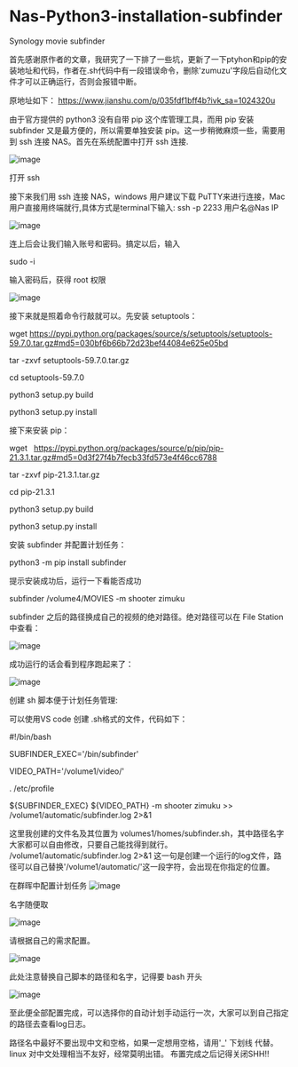 # Nas-Python3-installation-subfinder
Synology movie subfinder

首先感谢原作者的文章，我研究了一下排了一些坑，更新了一下ptyhon和pip的安装地址和代码，作者在.sh代码中有一段错误命令，删除'zumuzu'字段后自动化文件才可以正确运行，否则会报错中断。

原地址如下：
https://www.jianshu.com/p/035fdf1bff4b?ivk_sa=1024320u

由于官方提供的 python3 没有自带 pip 这个库管理工具，而用 pip 安装 subfinder 又是最方便的，所以需要单独安装 pip。这一步稍微麻烦一些，需要用到 ssh 连接 NAS。首先在系统配置中打开 ssh 连接.

![image](https://user-images.githubusercontent.com/92854687/146916625-44686ee2-5f8b-4714-a66b-4ea430a0169a.png)

打开 ssh

接下来我们用 ssh 连接 NAS，windows 用户建议下载 PuTTY来进行连接，Mac 用户直接用终端就行,具体方式是terminal下输入: ssh -p 2233 用户名@Nas IP

![image](https://user-images.githubusercontent.com/92854687/146917160-00b8908c-c463-4b91-9bcc-424c574404a3.png)

连上后会让我们输入账号和密码。搞定以后，输入

sudo -i

输入密码后，获得 root 权限

![image](https://user-images.githubusercontent.com/92854687/146917234-e1fccee6-3870-41cc-ad9f-1b46063a530b.png)

接下来就是照着命令行敲就可以。先安装 setuptools：

wget https://pypi.python.org/packages/source/s/setuptools/setuptools-59.7.0.tar.gz#md5=030bf6b66b72d23bef44084e625e05bd

tar -zxvf setuptools-59.7.0.tar.gz

cd setuptools-59.7.0

python3 setup.py build

python3 setup.py install

接下来安装 pip：

wget   https://pypi.python.org/packages/source/p/pip/pip-21.3.1.tar.gz#md5=0d3f27f4b7fecb33fd573e4f46cc6788

tar -zxvf pip-21.3.1.tar.gz

cd pip-21.3.1

python3 setup.py build

python3 setup.py install

安装 subfinder 并配置计划任务：

python3 -m pip install subfinder

提示安装成功后，运行一下看能否成功

subfinder /volume4/MOVIES -m shooter zimuku

subfinder 之后的路径换成自己的视频的绝对路径。绝对路径可以在 File Station 中查看：

![image](https://user-images.githubusercontent.com/92854687/146917905-ee76ee84-0e0d-4350-aebe-bb948dc760aa.png)

成功运行的话会看到程序跑起来了：

![image](https://user-images.githubusercontent.com/92854687/146917962-4612b01d-3529-466f-b0af-5a27aebc17fa.png)

创建 sh 脚本便于计划任务管理:

可以使用VS code 创建 .sh格式的文件，代码如下：

#!/bin/bash


SUBFINDER_EXEC='/bin/subfinder'


VIDEO_PATH='/volume1/video/'


. /etc/profile


${SUBFINDER_EXEC} ${VIDEO_PATH} -m shooter zimuku >> /volume1/automatic/subfinder.log 2>&1

这里我创建的文件名及其位置为 volumes1/homes/subfinder.sh，其中路径名字大家都可以自由修改，只要自己能找得到就行。
/volume1/automatic/subfinder.log 2>&1 这一句是创建一个运行的log文件，路径可以自己替换'/volume1/automatic/'这一段字符，会出现在你指定的位置。

在群晖中配置计划任务
![image](https://user-images.githubusercontent.com/92854687/146918527-41f00f38-7660-49d8-83c9-94d0e6fb8741.png)


名字随便取

![image](https://user-images.githubusercontent.com/92854687/146918580-2fa18041-becc-4ad8-a937-864e50638474.png)

请根据自己的需求配置。

![image](https://user-images.githubusercontent.com/92854687/146918670-ef8905cb-36a9-43b8-ab34-e245101236a5.png)

此处注意替换自己脚本的路径和名字，记得要 bash 开头

![image](https://user-images.githubusercontent.com/92854687/146918621-93b2fdab-063f-401f-a5d7-1cd3f9ca77f2.png)


至此便全部配置完成，可以选择你的自动计划手动运行一次，大家可以到自己指定的路径去查看log日志。

路径名中最好不要出现中文和空格，如果一定想用空格，请用'_' 下划线 代替。linux 对中文处理相当不友好，经常莫明出错。
布置完成之后记得关闭SHH!!

